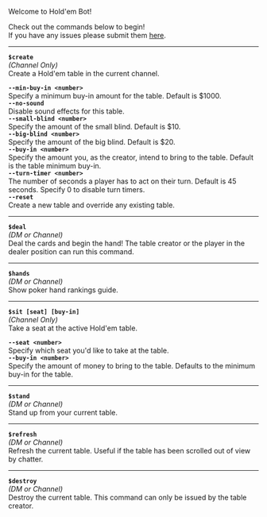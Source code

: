 Welcome to Hold'em Bot!

Check out the commands below to begin!  
If you have any issues please submit them [here](https://github.com/chevtek/holdem-bot/issues).

---------------

**`$create`**  
_(Channel Only)_  
Create a Hold'em table in the current channel.

**`--min-buy-in <number>`**  
Specify a minimum buy-in amount for the table. Default is $1000.  
**`--no-sound`**  
Disable sound effects for this table.  
**`--small-blind <number>`**  
Specify the amount of the small blind. Default is $10.  
**`--big-blind <number>`**  
Specify the amount of the big blind. Default is $20.  
**`--buy-in <number>`**  
Specify the amount you, as the creator, intend to bring to the table. Default is the table minimum buy-in.  
**`--turn-timer <number>`**  
The number of seconds a player has to act on their turn. Default is 45 seconds. Specify 0 to disable turn timers.  
**`--reset`**  
Create a new table and override any existing table.  

---------------

**`$deal`**  
_(DM or Channel)_  
Deal the cards and begin the hand! The table creator or the player in the dealer position can run this command.

---------------

**`$hands`**  
_(DM or Channel)_  
Show poker hand rankings guide.

---------------

**`$sit [seat] [buy-in]`**  
_(Channel Only)_  
Take a seat at the active Hold'em table.

**`--seat <number>`**  
Specify which seat you'd like to take at the table.  
**`--buy-in <number>`**  
Specify the amount of money to bring to the table. Defaults to the minimum buy-in for the table.

---------------

**`$stand`**  
_(DM or Channel)_  
Stand up from your current table.

---------------

**`$refresh`**  
_(DM or Channel)_  
Refresh the current table. Useful if the table has been scrolled out of view by chatter.

---------------

**`$destroy`**  
_(DM or Channel)_  
Destroy the current table. This command can only be issued by the table creator.
